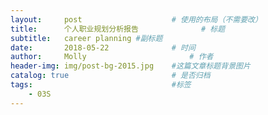 ```yaml
---
layout:     post   				    # 使用的布局（不需要改）
title:      个人职业规划分析报告 				# 标题
subtitle:   career planning #副标题
date:       2018-05-22 				# 时间
author:     Molly 						# 作者
header-img: img/post-bg-2015.jpg 	#这篇文章标题背景图片
catalog: true 						# 是否归档
tags:								#标签
    - 03S
---
```

